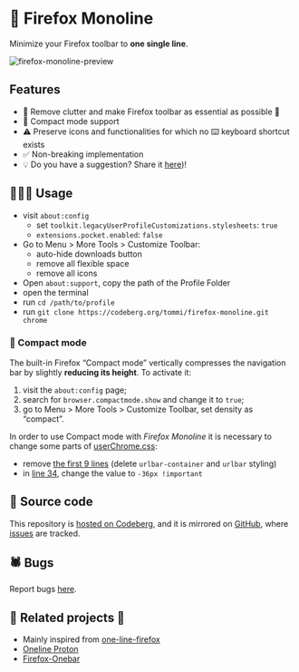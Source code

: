 # 🦊 Firefox Monoline

Minimize your Firefox toolbar to **one single line**.

![firefox-monoline-preview](https://user-images.githubusercontent.com/42862428/172017568-f908f7ae-5a2a-46fe-a43c-3d2ae2edbb79.gif)

## Features

- 🧹 Remove clutter and make Firefox toolbar as essential as possible 🚀
- 🚗 Compact mode support
- ⚠️ Preserve icons and functionalities for which no ⌨️ keyboard shortcut exists
- ✅ Non-breaking implementation
- 💡 Do you have a suggestion? Share it [here](https://github.com/xplosionmind/firefox-monoline 'Firefox Monoline issues on GitHub'))!

## 🧑🏻‍💻 Usage

- visit `about:config`
  - set `toolkit.legacyUserProfileCustomizations.stylesheets`: `true`
  - `extensions.pocket.enabled`: `false`
- Go to Menu > More Tools > Customize Toolbar:
  - auto-hide downloads button
  - remove all flexible space
  - remove all icons
- Open `about:support`, copy the path of the Profile Folder
- open the terminal
- run `cd /path/to/profile`
- run `git clone https://codeberg.org/tommi/firefox-monoline.git chrome`

### 🚗 Compact mode

The built-in Firefox “Compact mode” vertically compresses the navigation bar by slightly **reducing its height**. To activate it:

1. visit the `about:config` page;
2. search for `browser.compactmode.show` and change it to `true`;
3. go to Menu > More Tools > Customize Toolbar, set density as “compact”.

In order to use Compact mode with <cite>Firefox Monoline</cite> it is necessary to change some parts of [userChrome.css](./userChrome.css):

- remove [the first 9 lines](https://github.com/xplosionmind/firefox-monoline/blob/main/userChrome.css#L1-L9) (delete `urlbar-container` and `urlbar` styling)
- in [line 34](https://github.com/xplosionmind/firefox-monoline/blob/main/userChrome.css#L34), change the value to `-36px !important`

## 👾 Source code

This repository is [hosted on Codeberg](https://codeberg.org/tommi/firefox-monoline 'Firefox Monoline repository on Codeberg'), and it is mirrored on [GitHub](https://github.com/xplosionmind/firefox-monoline 'Firefox Monline repository on GitHub'), where [issues](https://github.com/xplosionmind/firefox-monoline/issues 'Firefox Monoline issues on GitHub') are tracked.

## 🕷 Bugs

Report bugs [here](https://github.com/xplosionmind/firefox-monoline/issues 'Firefox Monoline issues on GitHub').

## 🧐 Related projects 👀

- Mainly inspired from [one-line-firefox](https://github.com/khuedoan/one-line-firefox 'one-line-firefox GitHub repository')
- [Oneline Proton](https://github.com/newmanls/OnelineProton 'Oneline Proton source code on GitHub')
- [Firefox-Onebar](https://codeberg.org/Freeplay/Firefox-Onebar 'Firefox-Onebar source code on Codeberg')
